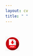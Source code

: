 ```yaml
---
layout: cv
title: " " 
---
```


# [![pdf icon](/assets/cvpdf/pdf.png "Download Ananna's cv")](assets/cv/Ananna_CV.pdf) <br>


